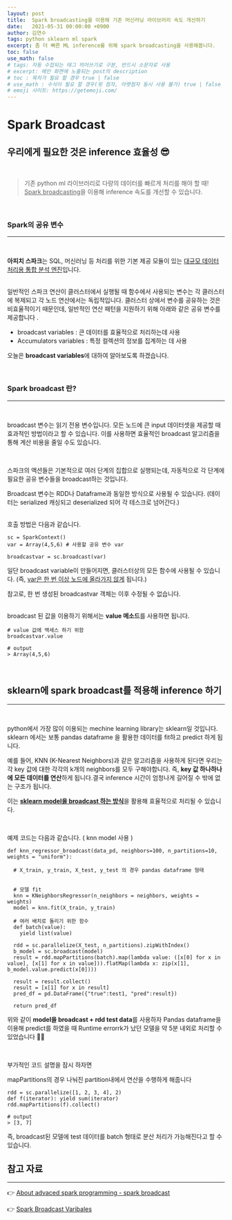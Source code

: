 ```yaml
---
layout: post
title:  Spark broadcasting을 이용해 기존 머신러닝 라이브러리 속도 개선하기
date:   2021-05-31 00:00:00 +0900
author: 김연수
tags: python sklearn ml spark
excerpt: 좀 더 빠른 ML inference를 위해 spark broadcasting을 사용해봅니다.
toc: false
use_math: false
# tags: 자동 수집되는 태그 띄어쓰기로 구분, 반드시 소문자로 사용
# excerpt: 메인 화면에 노출되는 post의 description
# toc : 목차가 필요 할 경우 true | false
# use_math : 수식이 필요 할 경우(윗 첨자, 아랫첨자 동시 사용 불가) true | false
# emoji 사이트: https://getemoji.com/
---
```


# Spark Broadcast
## 우리에게 필요한 것은 inference 효율성 😎
<br/>

> 기존 python ml 라이브러리로 다량의 데이터를 빠르게 처리를 해야 할 때!  <u>Spark broadcasting</u>을 이용해 inference 속도를 개선할 수 있습니다. 

<br/>

### Spark의 공유 변수
<hr/>
<br/>

<b>아피치 스파크</b>는 SQL, 머신러닝 등 처리를 위한 기본 제공 모듈이 있는 <u>대규모 데이터 처리용 통합 분석 엔진</u>입니다. 

</br>
일반적인 스파크 연산이 클러스터에서 실행될 때 함수에서 사용되는 변수는 각 클러스터에 복제되고 각 노드 연산에서는 독립적입니다. 클러스터 상에서 변수를 공유하는 것은 비효율적이기 때문인데, 일반적인 연산 패턴을 지원하기 위해 아래와 같은 공유 변수를 제공합니다
.

- broadcast variables : 큰 데이터를 효율적으로 처리하는데 사용
- Accumulators variables : 특정 컬렉션의 정보를 집계하는 데 사용

오늘은 <b>broadcast variables</b>에 대하여 알아보도록 하겠습니다.

<br/>

### Spark broadcast 란?
<hr/>
<br/>

broadcast 변수는 읽기 전용 변수입니다. 모든 노드에 큰 input 데이터셋을 제공할 때 효과적인 방법이라고 할 수 있습니다. 이를 사용하면 효율적인 broadcast 알고리즘을 통해 계산 비용을 줄일 수도 있습니다.

<br/>

스파크의 액션들은 기본적으로 여러 단계의 집합으로 실행되는데, 자동적으로 각 단계에 필요한 공유 변수들을 broadcast하는 것입니다.

Broadcast 변수는 RDD나 Dataframe과 동일한 방식으로 사용될 수 있습니다. (데이터는 serialized 캐싱되고 deserialized 되어 각 테스크로 넘어간다.) 

<br/>
호출 방법은 다음과 같습니다.

```shell
sc = SparkContext()
var = Array(4,5,6) # 사용할 공유 변수 var

broadcastvar = sc.broadcast(var)
```
일단 broadcast variable이 만들어지면, 클러스터상의 모든 함수에 사용될 수 있습니다. (즉, <u>var은 한 번 이상 노드에 올라가지 않게</u> 됩니다.)

참고로, 한 번 생성된 broadcastvar 객체는 이후 수정될 수 없습니다.

<br/> 
broadcast 된 값을 이용하기 위해서는 <b>value 메소드</b>를 사용하면 됩니다.

```shell
# value 값에 액세스 하기 위함
broadcastvar.value

# output
> Array(4,5,6)
```

<br/>

## sklearn에 spark broadcast를 적용해 inference 하기
<hr/>
<br/>

python에서 가장 많이 이용되는 mechine learning library는 sklearn일 것입니다. sklearn 에서는 보통 pandas dataframe 을 활용한 데이터를 fit하고 predict 하게 됩니다. 

예를 들어, KNN (K-Nearest Neighbors)과 같은 알고리즘을 사용하게 된다면 우리는 각 key 값에 대한 각각의 k개의 neighbors를 모두 구해야합니다. 즉, <b>key 값 하나하나에 모든 데이터를 연산</b>하게 됩니다.결국 inference 시간이 엄청나게 길어질 수 밖에 없는 구조가 됩니다. 

이는 <b><u>sklearn model을 broadcast 하는 방식</u></b>을 활용해 효율적으로 처리될 수 있습니다.

<br/>

예제 코드는 다음과 같습니다. ( knn model 사용 )

```shell
def knn_regressor_broadcast(data_pd, neighbors=100, n_partitions=10, weights = "uniform"):

  # X_train, y_train, X_test, y_test 의 경우 pandas dataframe 형태
  

  # 모델 fit
  knn = KNeighborsRegressor(n_neighbors = neighbors, weights = weights)
  model = knn.fit(X_train, y_train)
  
  # 여러 배치로 돌리기 위한 함수
  def batch(value):
    yield list(value)
    
  rdd = sc.parallelize(X_test, n_partitions).zipWithIndex()
  b_model = sc.broadcast(model)
  result = rdd.mapPartitions(batch).map(lambda value: ([x[0] for x in value], [x[1] for x in value])).flatMap(lambda x: zip(x[1], b_model.value.predict(x[0])))
  
  result = result.collect()
  result = [x[1] for x in result]
  pred_df = pd.DataFrame({"true":test1, "pred":result})

  return pred_df
```

위와 같이 <b>model을 broadcast + rdd test data</b>를 사용하자 Pandas dataframe을 이용해 predict를 하였을 때 Runtime errorrk가 났던 모델을 약 5분 내외로 처리할 수 있었습니다 👏👏

<br/>

부가적인 코드 설명을 잠시 하자면

mapPartitions의 경우 나눠진 partition내에서 연산을 수행하게 해줍니다
```shell
rdd = sc.parallelize([1, 2, 3, 4], 2)
def f(iterator): yield sum(iterator)
rdd.mapPartitions(f).collect()

# output
> [3, 7]
```
즉, broadcast된 모델에 test 데이터를 batch  형태로 분산 처리가 가능해진다고 할 수 있습니다.
<br/>

## 참고 자료
<hr/>

👉 [About advaced spark programming - spark broadcast](https://www.tutorialspoint.com/apache_spark/advanced_spark_programming.htm)

👉 [Spark Broadcast Varibales](https://sparkbyexamples.com/spark/spark-broadcast-variables/)

